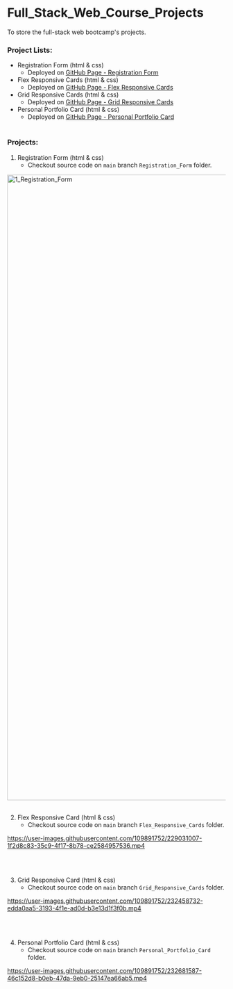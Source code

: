 # Full_Stack_Web_Course_Projects
To store the full-stack web bootcamp's projects.

### Project Lists:
- Registration Form (html & css)
  - Deployed on [GitHub Page - Registration Form](https://arielwangx.github.io/Registration_Form/)
- Flex Responsive Cards (html & css)
  - Deployed on [GitHub Page - Flex Responsive Cards](https://arielwangx.github.io/Flex_Responsive_Cards/)
- Grid Responsive Cards (html & css)
  - Deployed on [GitHub Page - Grid Responsive Cards](https://arielwangx.github.io/Grid_Responsive_Cards/)
- Personal Portfolio Card (html & css)
  - Deployed on [GitHub Page - Personal Portfolio Card](https://arielwangx.github.io/Personal_Portfolio_Card/)
<br /><br />

### Projects:
1. Registration Form (html & css)
    - Checkout source code on ```main``` branch ```Registration_Form``` folder.
<img width="1440" alt="1_Registration_Form" src="https://user-images.githubusercontent.com/109891752/228425677-4d99e55b-0ef3-48df-b700-ddf4d8f03255.png">
<br /><br />


2. Flex Responsive Card (html & css)
    - Checkout source code on ```main``` branch ```Flex_Responsive_Cards``` folder.

https://user-images.githubusercontent.com/109891752/229031007-1f2d8c83-35c9-4f17-8b78-ce2584957536.mp4

<br /><br />

3. Grid Responsive Card (html & css)
    - Checkout source code on ```main``` branch ```Grid_Responsive_Cards``` folder.

https://user-images.githubusercontent.com/109891752/232458732-edda0aa5-3193-4f1e-ad0d-b3e13d1f3f0b.mp4

<br /><br />

4. Personal Portfolio Card (html & css)
    - Checkout source code on ```main``` branch ```Personal_Portfolio_Card``` folder.
    
https://user-images.githubusercontent.com/109891752/232681587-46c152d8-b0eb-47da-9eb0-25147ea66ab5.mp4


   

